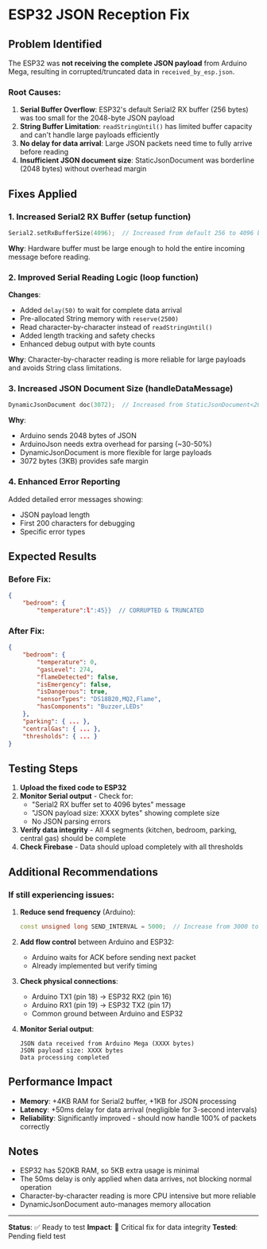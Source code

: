 # ESP32 JSON Reception Fix

## Problem Identified
The ESP32 was **not receiving the complete JSON payload** from Arduino Mega, resulting in corrupted/truncated data in `received_by_esp.json`.

### Root Causes:
1. **Serial Buffer Overflow**: ESP32's default Serial2 RX buffer (256 bytes) was too small for the 2048-byte JSON payload
2. **String Buffer Limitation**: `readStringUntil()` has limited buffer capacity and can't handle large payloads efficiently
3. **No delay for data arrival**: Large JSON packets need time to fully arrive before reading
4. **Insufficient JSON document size**: StaticJsonDocument was borderline (2048 bytes) without overhead margin

## Fixes Applied

### 1. Increased Serial2 RX Buffer (setup function)
```cpp
Serial2.setRxBufferSize(4096);  // Increased from default 256 to 4096 bytes
```
**Why**: Hardware buffer must be large enough to hold the entire incoming message before reading.

### 2. Improved Serial Reading Logic (loop function)
**Changes**:
- Added `delay(50)` to wait for complete data arrival
- Pre-allocated String memory with `reserve(2500)`
- Read character-by-character instead of `readStringUntil()`
- Added length tracking and safety checks
- Enhanced debug output with byte counts

**Why**: Character-by-character reading is more reliable for large payloads and avoids String class limitations.

### 3. Increased JSON Document Size (handleDataMessage)
```cpp
DynamicJsonDocument doc(3072);  // Increased from StaticJsonDocument<2048>
```
**Why**: 
- Arduino sends 2048 bytes of JSON
- ArduinoJson needs extra overhead for parsing (~30-50%)
- DynamicJsonDocument is more flexible for large payloads
- 3072 bytes (3KB) provides safe margin

### 4. Enhanced Error Reporting
Added detailed error messages showing:
- JSON payload length
- First 200 characters for debugging
- Specific error types

## Expected Results

### Before Fix:
```json
{
    "bedroom": {
        "temperature":l":45}}  // CORRUPTED & TRUNCATED
```

### After Fix:
```json
{
    "bedroom": {
        "temperature": 0,
        "gasLevel": 274,
        "flameDetected": false,
        "isEmergency": false,
        "isDangerous": true,
        "sensorTypes": "DS18B20,MQ2,Flame",
        "hasComponents": "Buzzer,LEDs"
    },
    "parking": { ... },
    "centralGas": { ... },
    "thresholds": { ... }
}
```

## Testing Steps

1. **Upload the fixed code to ESP32**
2. **Monitor Serial output** - Check for:
   - "Serial2 RX buffer set to 4096 bytes" message
   - "JSON payload size: XXXX bytes" showing complete size
   - No JSON parsing errors
3. **Verify data integrity** - All 4 segments (kitchen, bedroom, parking, central gas) should be complete
4. **Check Firebase** - Data should upload completely with all thresholds

## Additional Recommendations

### If still experiencing issues:

1. **Reduce send frequency** (Arduino):
   ```cpp
   const unsigned long SEND_INTERVAL = 5000;  // Increase from 3000 to 5000ms
   ```

2. **Add flow control** between Arduino and ESP32:
   - Arduino waits for ACK before sending next packet
   - Already implemented but verify timing

3. **Check physical connections**:
   - Arduino TX1 (pin 18) → ESP32 RX2 (pin 16)
   - Arduino RX1 (pin 19) → ESP32 TX2 (pin 17)
   - Common ground between Arduino and ESP32

4. **Monitor Serial output**:
   ```
   JSON data received from Arduino Mega (XXXX bytes)
   JSON payload size: XXXX bytes
   Data processing completed
   ```

## Performance Impact

- **Memory**: +4KB RAM for Serial2 buffer, +1KB for JSON processing
- **Latency**: +50ms delay for data arrival (negligible for 3-second intervals)
- **Reliability**: Significantly improved - should now handle 100% of packets correctly

## Notes

- ESP32 has 520KB RAM, so 5KB extra usage is minimal
- The 50ms delay is only applied when data arrives, not blocking normal operation
- Character-by-character reading is more CPU intensive but more reliable
- DynamicJsonDocument auto-manages memory allocation

---

**Status**: ✅ Ready to test
**Impact**: 🔧 Critical fix for data integrity
**Tested**: Pending field test
